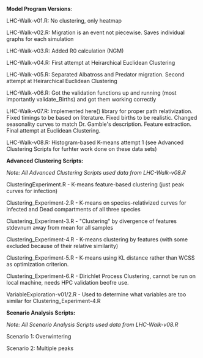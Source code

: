 **Model Program Versions**:

LHC-Walk-v01.R: No clustering, only heatmap

LHC-Walk-v02.R: Migration is an event not piecewise. Saves individual graphs for each simulation

LHC-Walk-v03.R: Added R0 calculation (NGM)

LHC-Walk-v04.R: First attempt at Heirarchical Euclidean Clustering

LHC-Walk-v05.R: Separated Albatross and Predator migration. Second attempt at Heirarchical Euclidean Clustering

LHC-Walk-v06.R: Got the validation functions up and running (most importantly validate_Births) and got them working correctly

LHC-Walk-v07.R: Implemented here() library for proper path relativization. Fixed timings to be based on literature. Fixed births to be realistic. Changed seasonality
                curves to match Dr. Gamble's description. Feature extraction. Final attempt at Euclidean Clustering.

LHC-Walk-v08.R: Histogram-based K-means attempt 1 (see Advanced Clustering Scripts for furhter work done on these data sets)

**Advanced Clustering Scripts:**

_Note: All Advanced Clustering Scripts used data from LHC-Walk-v08.R_

ClusteringExperiment.R - K-means feature-based clustering (just peak curves for infection)

Clustering_Experiment-2.R - K-means on species-relativized curves for Infected and Dead compartments of all three species

Clustering_Experiment-3.R - "Clustering" by divergence of features stdevnum away from mean for all samples

Clustering_Experiment-4.R - K-means clustering by features (with some excluded because of their relative similarity)

Clustering_Experiment-5.R - K-means using KL distance rather than WCSS as optimization criterion.

Clustering_Experiment-6.R - Dirichlet Process Clustering, cannot be run on local machine, needs HPC validation beofre use.

VariableExploration-v01/2.R - Used to determine what variables are too similar for Clustering_Experiment-4.R

**Scenario Analysis Scripts:**

_Note: All Scenario Analysis Scripts used data from LHC-Walk-v08.R_


Scenario 1: Overwintering

Scenario 2: Multiple peaks
